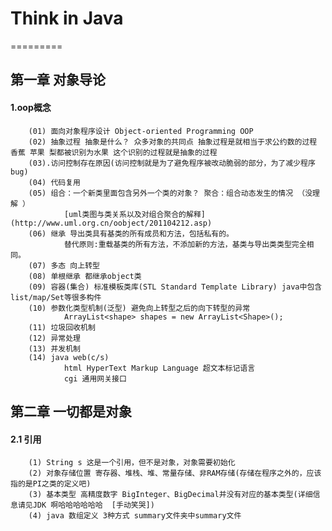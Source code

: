 # Think in Java
=========

## 第一章 对象导论

#### 1.oop概念  
		(01) 面向对象程序设计 Object-oriented Programming OOP  
		(02) 抽象过程 抽象是什么？ 众多对象的共同点 抽象过程是就相当于求公约数的过程 香蕉 苹果 梨都被识别为水果 这个识别的过程就是抽象的过程  
		(03).访问控制存在原因(访问控制就是为了避免程序被改动脆弱的部分，为了减少程序bug)  
		(04) 代码复用
		(05) 组合：一个新类里面包含另外一个类的对象？ 聚合：组合动态发生的情况 （没理解 ）  
				[uml类图与类关系以及对组合聚合的解释](http://www.uml.org.cn/oobject/201104212.asp)  
		(06) 继承 导出类具有基类的所有成员和方法，包括私有的。  
				替代原则:重载基类的所有方法，不添加新的方法，基类与导出类类型完全相同。  
		(07) 多态 向上转型  
		(08) 单根继承 都继承object类
		(09) 容器(集合) 标准模板类库(STL Standard Template Library) java中包含list/map/Set等很多构件  
		(10) 参数化类型机制(泛型) 避免向上转型之后的向下转型的异常  
				ArrayList<shape> shapes = new ArrayList<Shape>();  
		(11) 垃圾回收机制  
		(12) 异常处理  
		(13) 并发机制  
		(14) java web(c/s)  
				html HyperText Markup Language 超文本标记语言  
				cgi 通用网关接口  
## 第二章 一切都是对象  

#### 2.1 引用  

		(1) String s 这是一个引用，但不是对象，对象需要初始化  
		(2) 对象存储位置 寄存器、堆栈、堆、常量存储、非RAM存储(存储在程序之外的，应该指的是PI之类的定义吧)  
		(3) 基本类型 高精度数字 BigInteger、BigDecimal并没有对应的基本类型(详细信息请见JDK 啊哈哈哈哈哈哈  [手动笑哭])  
		(4) java 数组定义 3种方式 summary文件夹中summary文件
		